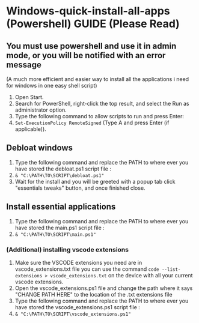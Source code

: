# Windows-quick-install-all-apps (Powershell) GUIDE (Please Read)

## You must use powershell and use it in admin mode, or you will be notified with an error message

(A much more efficient and easier way to install all the applications i need for windows in one easy shell script)

1. Open Start.
2. Search for PowerShell, right-click the top result, and select the Run as administrator option.
3. Type the following command to allow scripts to run and press Enter:
4. ```Set-ExecutionPolicy RemoteSigned``` (Type A and press Enter (if applicable)).

## Debloat windows

1. Type the following command and replace the PATH to where ever you have stored the debloat.ps1 script file :
2. ```& "C:\PATH\TO\SCRIPT\debloat.ps1"```
3. Wait for the install and you will be greeted with a popup tab click "essentials tweaks" button, and once finished close.

## Install essential applications

1. Type the following command and replace the PATH to where ever you have stored the main.ps1 script file :
2. ```& "C:\PATH\TO\SCRIPT\main.ps1"```

### (Additional) installing vscode extensions

1. Make sure the VSCODE extensions you need are in vscode_extensions.txt file you can use the command ```code --list-extensions > vscode_extensions.txt``` on the device with all your current vscode extensions.
2. Open the vscode_extensions.ps1 file and change the path where it says "CHANGE PATH HERE" to the location of the .txt extensions file
3. Type the following command and replace the PATH to where ever you have stored the vscode_extensions.ps1 script file :
4. ```& "C:\PATH\TO\SCRIPT\vscode_extensions.ps1"```
